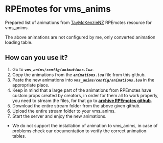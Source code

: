 # RPEmotes for vms_anims
Prepared list of animations from [TayMcKenzieNZ](https://forum.cfx.re/u/taymckenzienz/summary) RPEmotes resource for vms_anims.

The above animations are not configured by me, only converted animation loading table.

## **How can you use it?**
1. Go to ***`vms_anims/config/animations.lua`***.
2. Copy the animations from the ***`animations.lua`*** file from this github.
3. Paste the new animations into ***`vms_anims/config/animations.lua`*** in the appropriate place.
4. Keep in mind that a large part of the animations from RPEmotes have custom props created by creators, in order for them all to work properly, you need to stream the files, for that go to [**archive RPEmotes github**](https://github.com/MLGCrisis/rpemotes/tree/master).
5. Download the entire stream folder from the above given github.
6. Upload the entire stream folder to your vms_anims.
7. Start the server and enjoy the new animations.


* We do not support the installation of animation to vms_anims, in case of problems check our documentation to verify the correct animation tables.
